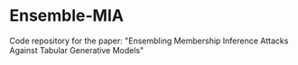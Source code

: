 # Ensemble-MIA
Code repository for the paper: "Ensembling Membership Inference Attacks Against Tabular Generative Models"
